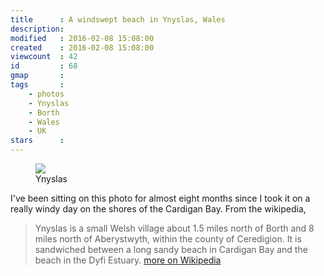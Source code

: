 ```yaml
---
title      : A windswept beach in Ynyslas, Wales
description: 
modified   : 2016-02-08 15:08:00
created    : 2016-02-08 15:08:00
viewcount  : 42
id         : 68
gmap       :
tags       :
    - photos
    - Ynyslas
    - Borth
    - Wales
    - UK
stars      :
---
```


<figure>
    <img src="beach.jpg">
    <figcaption>Ynyslas</figcaption>
</figure>

I've been sitting on this photo for almost eight months since I took it on a really windy day on the shores of the Cardigan Bay. From the wikipedia, 

> Ynyslas is a small Welsh village about 1.5 miles north of Borth and 8 miles north of Aberystwyth, within the county of Ceredigion. It is sandwiched between a long sandy beach in Cardigan Bay and the beach in the Dyfi Estuary. [more on Wikipedia](http://en.wikipedia.org/wiki)
